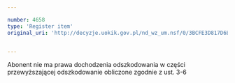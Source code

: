 ```yaml
---

number: 4658
type: 'Register item'
original_uri: 'http://decyzje.uokik.gov.pl/nd_wz_um.nsf/0/3BCFE3D817D6B2F8C1257B71003DAC52?OpenDocument'


---
```


Abonent nie ma prawa dochodzenia odszkodowania w części przewyższającej odszkodowanie obliczone zgodnie z ust. 3-6
